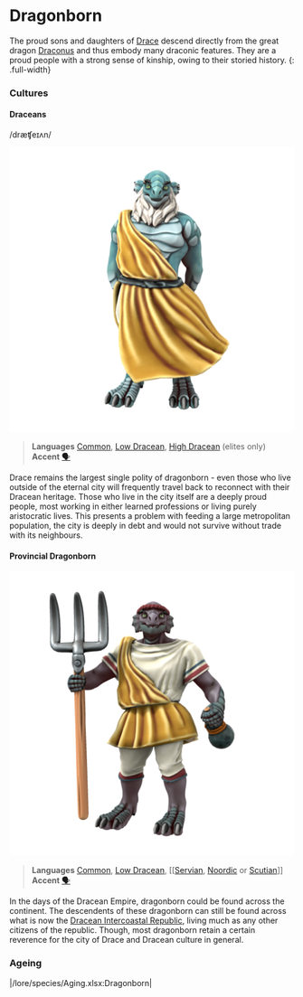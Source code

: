 # Dragonborn

The proud sons and daughters of [Drace](/places/drace) descend directly from the great dragon [Draconus](/lore/cosmology/deigen/dragons/draconus) and thus embody many draconic features. They are a proud people with a strong sense of kinship, owing to their storied history.
{: .full-width}

### Cultures

#### Draceans
/dræʧeɪʌn/

![](dragonborn-dracean.png)

> **Languages** [Common](/lore/languages/common), [Low Dracean](/lore/languages/dracean#low-dracean), [High Dracean](/lore/languages/dracean#high-dracean) (elites only)
> **Accent** [🗣️](https://www.dialectsarchive.com/italy-7)

Drace remains the largest single polity of dragonborn - even those who live outside of the eternal city will frequently travel back to reconnect with their Dracean heritage. Those who live in the city itself are a deeply proud people, most working in either learned professions or living purely aristocratic lives. This presents a problem with feeding a large metropolitan population, the city is deeply in debt and would not survive without trade with its neighbours.

#### Provincial Dragonborn

![](dragonborn-provincial.png)

> **Languages** [Common](/lore/languages/common), [Low Dracean](/lore/languages/dracean#low-dracean), [[[Servian](/lore/languages/servian), [Noordic](/lore/languages/noordic) or [Scutian](/lore/languages/parbati#scutian)]]
> **Accent** [🗣️](https://www.dialectsarchive.com/netherlands-1)

In the days of the Dracean Empire, dragonborn could be found across the continent. The descendents of these dragonborn can still be found across what is now the [Dracean Intercoastal Republic](/places/dracean_intercoastal_republic/), living much as any other citizens of the republic. Though, most dragonborn retain a certain reverence for the city of Drace and Dracean culture in general.

### Ageing
|/lore/species/Aging.xlsx:Dragonborn|
